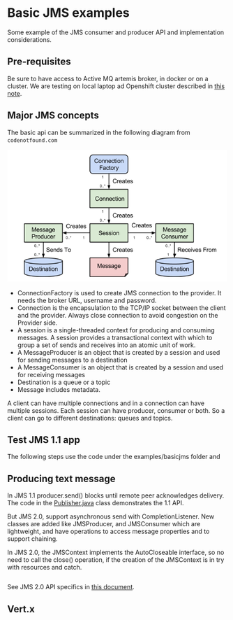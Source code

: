 # Basic JMS examples

Some example of the JMS consumer and producer API and implementation considerations.

## Pre-requisites

Be sure to have access to Active MQ artemis broker, in docker or on a cluster. We are testing on local laptop ad Openshift cluster described in [this note](deployment.md).

## Major JMS concepts

The basic api can be summarized in the following diagram from `codenotfound.com`

![JMS API programming model](images/jms-api-programming-model.png)

* ConnectionFactory is used to create JMS connection to the provider. It needs the broker URL, username and password.
* Connection is the encapsulation to the TCP/IP socket between the client and the provider. Always close connection to avoid congestion on the Provider side.
* A session is a single-threaded context for producing and consuming messages. A session provides a transactional context with which to group a set of sends and receives into an atomic unit of work.
* A MessageProducer is an object that is created by a session and used for sending messages to a destination
* A MessageConsumer is an object that is created by a session and used for receiving messages
* Destination is a queue or a topic
* Message includes metadata.

A client can have multiple connections and in a connection can have multiple sessions. Each session can have producer, consumer or both. So a client can go to different destinations: queues and topics. 

## Test JMS 1.1 app

The following steps use the code under the examples/basicjms folder and 
## Producing text message

In JMS 1.1 producer.send() blocks until remote peer acknowledges delivery. The code in the [Publisher.java](https://github.com/jbcodeforce/amq-studies/blob/84587ecd96a1072b54981f5e44314e908370ab72/examples/basicjms/src/main/java/ibm/gse/eda/basicjms/Publisher.java#L59) class demonstrates the 1.1 API. 

But JMS 2.0, support asynchronous send with CompletionListener. New classes are added like JMSProducer, and JMSConsumer which are lightweight, and have operations to access message properties and to support chaining.  

In JMS 2.0, the JMSContext implements the AutoCloseable interface, so no need to call the close() operation, if the creation of the JMSContext is in try with resources and catch.

```
```

See JMS 2.0 API specifics in [this document](https://www.oracle.com/technetwork/articles/java/jms20-1947669.html).



## Vert.x 
